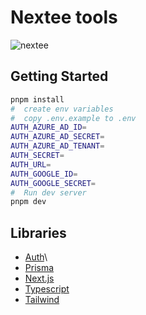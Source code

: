 # Nextee tools

![nextee](/public/logo.png)
## Getting Started

```bash
pnpm install
#  create env variables
#  copy .env.example to .env
AUTH_AZURE_AD_ID=
AUTH_AZURE_AD_SECRET=
AUTH_AZURE_AD_TENANT=
AUTH_SECRET=
AUTH_URL=
AUTH_GOOGLE_ID=
AUTH_GOOGLE_SECRET=
#  Run dev server
pnpm dev
```
## Libraries

- [Auth](https://github.com/nextauthjs/next-auth)\
- [Prisma](https://github.com/prisma/prisma)
- [Next.js](https://nextjs.org)
- [Typescript](https://www.typescriptlang.org)
- [Tailwind](https://tailwindcss.com)
